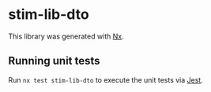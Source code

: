 # stim-lib-dto

This library was generated with [Nx](https://nx.dev).

## Running unit tests

Run `nx test stim-lib-dto` to execute the unit tests via [Jest](https://jestjs.io).
